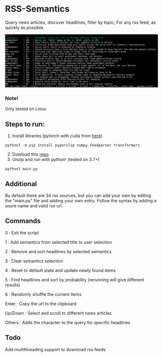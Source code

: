 # RSS-Semantics
Query news articles, discover headlines, filter by topic; For any rss feed, as quickly as possible.

![Sample photo](https://raw.githubusercontent.com/Aveygo/RSS-Semantics/main/sample.png "Logo Title Text 1")

### Note!
Only tested on Linux

## Steps to run:
1. Install libraries
(pytorch with cuda from [here](https://pytorch.org/get-started/locally/))
```
python3 -m pip install pyperclip numpy feedparser transformers
```
2. Dowload this [repo](https://github.com/Aveygo/RSS-Semantics/archive/refs/heads/main.zip)
3. Unzip and run with python! (tested on 3.7+)
```
python3 main.py
```

## Additional
By default there are 34 rss sources, but you can add your own by editing the "main.py" file and adding your own entry. Follow the syntax by adding a soure name and valid rss url. 

## Commands
0 : Exit the script

1 : Add semantics from selected title to user selection

2 : Remove and sort headlines by selected semantics

3 : Clear semantics selection

4 : Reset to default state and update newly found items

5 : Find headlines and sort by probability (rerunning will give different results)

6 : Randomly shuffle the current items

Enter : Copy the url to the clipboard

Up/Down : Select and scroll to different news articles

Others : Adds the character to the query for specific headlines

## Todo
Add multithreading support to download rss feeds
